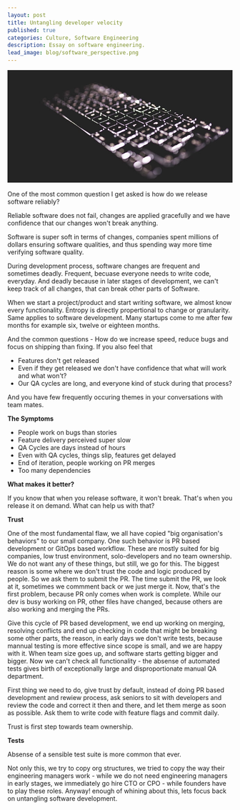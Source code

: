 ```yaml
---
layout: post
title: Untangling developer velocity
published: true
categories: Culture, Software Engineering
description: Essay on software engineering.
lead_image: blog/software_perspective.png
---
```


<p><img src="/assets/images/blog/software_perspective.png" alt="Untangling developer velocity generation" class="responsive" /></p>

One of the most common question I get asked is how do we release software reliably? 

Reliable software does not fail, changes are applied gracefully and we have confidence that our changes won't break anything.

Software is super soft in terms of changes, companies spent millions of dollars ensuring software qualities, and thus spending way more time verifying software quality.

During development process, software changes are frequent and sometimes deadly. Frequent, becuase everyone needs to write code, everyday. And deadly 
because in later stages of development, we can't keep track of all changes, that can break other parts of Software.

When we start a project/product and start writing software, we almost know every functionality. Entropy is directly propertional to change or granularity.
Same applies to software development. Many startups come to me after few months for example six, twelve or eighteen months.

And the common questions - How do we increase speed, reduce bugs and focus on shipping than fixing. If you also feel that

* Features don't get released
* Even if they get released we don't have confidence that what will work and what won't?
* Our QA cycles are long, and everyone kind of stuck during that process?

And you have few frequently occuring themes in your conversations with team mates.

**The Symptoms**

* People work on bugs than stories
* Feature delivery perceived super slow
* QA Cycles are days instead of hours
* Even with QA cycles, things slip, features get delayed
* End of iteration, people working on PR merges
* Too many dependencies

**What makes it better?**

If you know that when you release software, it won't break. That's when you release it on demand. What can help us with that?


**Trust**

One of the most fundamental flaw, we all have copied "big organisation's behaviors" to our small company. One such behavior is PR based development or GitOps based workflow. These are mostly suited for big companies, low trust environment, solo-developers and no team ownership. We do not want any of these things, but still, we go for this. The biggest reason is some where we don't trust the code and logic produced by people. So we ask them to submit the PR. The time submit the PR, we look at it, sometimes we commment back or we just merge it. Now, that's the first problem, because PR only comes when work is complete. While our dev is busy working on PR, other files have changed, because others are also working and merging the PRs. 

Give this cycle of PR based development, we end up working on merging, resolving conflicts and end up checking in code that might be breaking some other parts, the reason, in early days we don't write tests, because mannual testing is more effective since scope is small, and we are happy with it. When team size goes up, and software starts getting bigger and bigger. Now we can't check all functionality - the absense of automated tests gives birth of exceptionally large and disproportionate manual QA department. 

First thing we need to do, give trust by default, instead of doing PR based development and rewiew process, ask seniors to sit with developers and review the code and correct it then and there, and let them merge as soon as possible. Ask them to write code with feature flags and commit daily.

Trust is first step towards team ownership.

**Tests**

Absense of a sensible test suite is more common that ever. 

Not only this, we try to copy org structures, we tried to copy the way their engineering managers work - while we do not need engineering managers in early stages, we immediately go hire CTO or CPO - while founders have to play these roles. Anyway! enough of whining about this, lets focus back on untangling software development.


